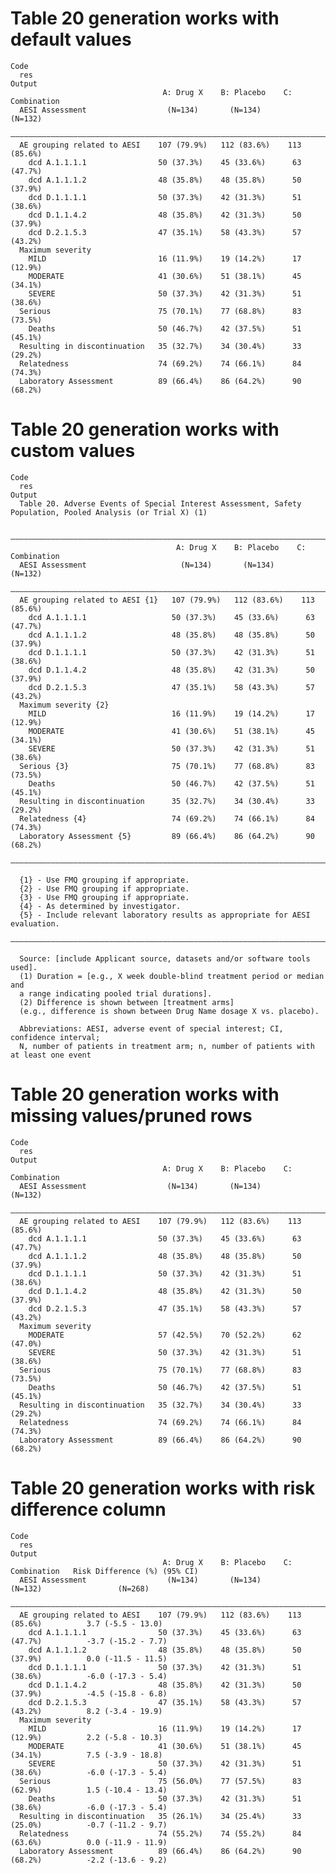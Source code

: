 # Table 20 generation works with default values

    Code
      res
    Output
                                      A: Drug X    B: Placebo    C: Combination
      AESI Assessment                  (N=134)       (N=134)        (N=132)    
      —————————————————————————————————————————————————————————————————————————
      AE grouping related to AESI    107 (79.9%)   112 (83.6%)    113 (85.6%)  
        dcd A.1.1.1.1                50 (37.3%)    45 (33.6%)      63 (47.7%)  
        dcd A.1.1.1.2                48 (35.8%)    48 (35.8%)      50 (37.9%)  
        dcd D.1.1.1.1                50 (37.3%)    42 (31.3%)      51 (38.6%)  
        dcd D.1.1.4.2                48 (35.8%)    42 (31.3%)      50 (37.9%)  
        dcd D.2.1.5.3                47 (35.1%)    58 (43.3%)      57 (43.2%)  
      Maximum severity                                                         
        MILD                         16 (11.9%)    19 (14.2%)      17 (12.9%)  
        MODERATE                     41 (30.6%)    51 (38.1%)      45 (34.1%)  
        SEVERE                       50 (37.3%)    42 (31.3%)      51 (38.6%)  
      Serious                        75 (70.1%)    77 (68.8%)      83 (73.5%)  
        Deaths                       50 (46.7%)    42 (37.5%)      51 (45.1%)  
      Resulting in discontinuation   35 (32.7%)    34 (30.4%)      33 (29.2%)  
      Relatedness                    74 (69.2%)    74 (66.1%)      84 (74.3%)  
      Laboratory Assessment          89 (66.4%)    86 (64.2%)      90 (68.2%)  

# Table 20 generation works with custom values

    Code
      res
    Output
      Table 20. Adverse Events of Special Interest Assessment, Safety Population, Pooled Analysis (or Trial X) (1)
      
      ————————————————————————————————————————————————————————————————————————————
                                         A: Drug X    B: Placebo    C: Combination
      AESI Assessment                     (N=134)       (N=134)        (N=132)    
      ————————————————————————————————————————————————————————————————————————————
      AE grouping related to AESI {1}   107 (79.9%)   112 (83.6%)    113 (85.6%)  
        dcd A.1.1.1.1                   50 (37.3%)    45 (33.6%)      63 (47.7%)  
        dcd A.1.1.1.2                   48 (35.8%)    48 (35.8%)      50 (37.9%)  
        dcd D.1.1.1.1                   50 (37.3%)    42 (31.3%)      51 (38.6%)  
        dcd D.1.1.4.2                   48 (35.8%)    42 (31.3%)      50 (37.9%)  
        dcd D.2.1.5.3                   47 (35.1%)    58 (43.3%)      57 (43.2%)  
      Maximum severity {2}                                                        
        MILD                            16 (11.9%)    19 (14.2%)      17 (12.9%)  
        MODERATE                        41 (30.6%)    51 (38.1%)      45 (34.1%)  
        SEVERE                          50 (37.3%)    42 (31.3%)      51 (38.6%)  
      Serious {3}                       75 (70.1%)    77 (68.8%)      83 (73.5%)  
        Deaths                          50 (46.7%)    42 (37.5%)      51 (45.1%)  
      Resulting in discontinuation      35 (32.7%)    34 (30.4%)      33 (29.2%)  
      Relatedness {4}                   74 (69.2%)    74 (66.1%)      84 (74.3%)  
      Laboratory Assessment {5}         89 (66.4%)    86 (64.2%)      90 (68.2%)  
      ————————————————————————————————————————————————————————————————————————————
      
      {1} - Use FMQ grouping if appropriate.
      {2} - Use FMQ grouping if appropriate.
      {3} - Use FMQ grouping if appropriate.
      {4} - As determined by investigator.
      {5} - Include relevant laboratory results as appropriate for AESI evaluation.
      ————————————————————————————————————————————————————————————————————————————
      
      Source: [include Applicant source, datasets and/or software tools used].
      (1) Duration = [e.g., X week double-blind treatment period or median and
      a range indicating pooled trial durations].
      (2) Difference is shown between [treatment arms]
      (e.g., difference is shown between Drug Name dosage X vs. placebo).
      
      Abbreviations: AESI, adverse event of special interest; CI, confidence interval;
      N, number of patients in treatment arm; n, number of patients with at least one event

# Table 20 generation works with missing values/pruned rows

    Code
      res
    Output
                                      A: Drug X    B: Placebo    C: Combination
      AESI Assessment                  (N=134)       (N=134)        (N=132)    
      —————————————————————————————————————————————————————————————————————————
      AE grouping related to AESI    107 (79.9%)   112 (83.6%)    113 (85.6%)  
        dcd A.1.1.1.1                50 (37.3%)    45 (33.6%)      63 (47.7%)  
        dcd A.1.1.1.2                48 (35.8%)    48 (35.8%)      50 (37.9%)  
        dcd D.1.1.1.1                50 (37.3%)    42 (31.3%)      51 (38.6%)  
        dcd D.1.1.4.2                48 (35.8%)    42 (31.3%)      50 (37.9%)  
        dcd D.2.1.5.3                47 (35.1%)    58 (43.3%)      57 (43.2%)  
      Maximum severity                                                         
        MODERATE                     57 (42.5%)    70 (52.2%)      62 (47.0%)  
        SEVERE                       50 (37.3%)    42 (31.3%)      51 (38.6%)  
      Serious                        75 (70.1%)    77 (68.8%)      83 (73.5%)  
        Deaths                       50 (46.7%)    42 (37.5%)      51 (45.1%)  
      Resulting in discontinuation   35 (32.7%)    34 (30.4%)      33 (29.2%)  
      Relatedness                    74 (69.2%)    74 (66.1%)      84 (74.3%)  
      Laboratory Assessment          89 (66.4%)    86 (64.2%)      90 (68.2%)  

# Table 20 generation works with risk difference column

    Code
      res
    Output
                                      A: Drug X    B: Placebo    C: Combination   Risk Difference (%) (95% CI)
      AESI Assessment                  (N=134)       (N=134)        (N=132)                 (N=268)           
      ————————————————————————————————————————————————————————————————————————————————————————————————————————
      AE grouping related to AESI    107 (79.9%)   112 (83.6%)    113 (85.6%)          3.7 (-5.5 - 13.0)      
        dcd A.1.1.1.1                50 (37.3%)    45 (33.6%)      63 (47.7%)          -3.7 (-15.2 - 7.7)     
        dcd A.1.1.1.2                48 (35.8%)    48 (35.8%)      50 (37.9%)          0.0 (-11.5 - 11.5)     
        dcd D.1.1.1.1                50 (37.3%)    42 (31.3%)      51 (38.6%)          -6.0 (-17.3 - 5.4)     
        dcd D.1.1.4.2                48 (35.8%)    42 (31.3%)      50 (37.9%)          -4.5 (-15.8 - 6.8)     
        dcd D.2.1.5.3                47 (35.1%)    58 (43.3%)      57 (43.2%)          8.2 (-3.4 - 19.9)      
      Maximum severity                                                                                        
        MILD                         16 (11.9%)    19 (14.2%)      17 (12.9%)          2.2 (-5.8 - 10.3)      
        MODERATE                     41 (30.6%)    51 (38.1%)      45 (34.1%)          7.5 (-3.9 - 18.8)      
        SEVERE                       50 (37.3%)    42 (31.3%)      51 (38.6%)          -6.0 (-17.3 - 5.4)     
      Serious                        75 (56.0%)    77 (57.5%)      83 (62.9%)          1.5 (-10.4 - 13.4)     
        Deaths                       50 (37.3%)    42 (31.3%)      51 (38.6%)          -6.0 (-17.3 - 5.4)     
      Resulting in discontinuation   35 (26.1%)    34 (25.4%)      33 (25.0%)          -0.7 (-11.2 - 9.7)     
      Relatedness                    74 (55.2%)    74 (55.2%)      84 (63.6%)          0.0 (-11.9 - 11.9)     
      Laboratory Assessment          89 (66.4%)    86 (64.2%)      90 (68.2%)          -2.2 (-13.6 - 9.2)     

